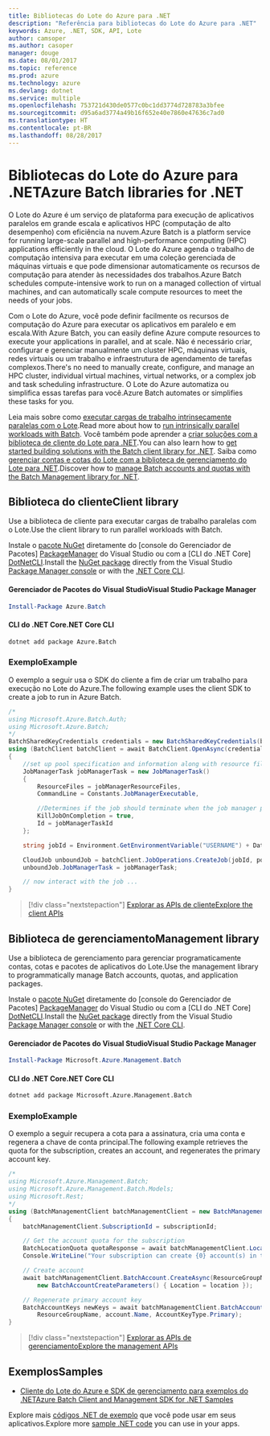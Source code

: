 ```yaml
---
title: Bibliotecas do Lote do Azure para .NET
description: "Referência para bibliotecas do Lote do Azure para .NET"
keywords: Azure, .NET, SDK, API, Lote
author: camsoper
ms.author: casoper
manager: douge
ms.date: 08/01/2017
ms.topic: reference
ms.prod: azure
ms.technology: azure
ms.devlang: dotnet
ms.service: multiple
ms.openlocfilehash: 753721d430de0577c0bc1dd3774d728783a3bfee
ms.sourcegitcommit: d95a6ad3774a49b16f652e40e7860e47636c7ad0
ms.translationtype: HT
ms.contentlocale: pt-BR
ms.lasthandoff: 08/28/2017
---
```

# <a name="azure-batch-libraries-for-net"></a><span data-ttu-id="ec1b0-104">Bibliotecas do Lote do Azure para .NET</span><span class="sxs-lookup"><span data-stu-id="ec1b0-104">Azure Batch libraries for .NET</span></span>

<span data-ttu-id="ec1b0-105">O Lote do Azure é um serviço de plataforma para execução de aplicativos paralelos em grande escala e aplicativos HPC (computação de alto desempenho) com eficiência na nuvem.</span><span class="sxs-lookup"><span data-stu-id="ec1b0-105">Azure Batch is a platform service for running large-scale parallel and high-performance computing (HPC) applications efficiently in the cloud.</span></span> <span data-ttu-id="ec1b0-106">O Lote do Azure agenda o trabalho de computação intensiva para executar em uma coleção gerenciada de máquinas virtuais e que pode dimensionar automaticamente os recursos de computação para atender às necessidades dos trabalhos.</span><span class="sxs-lookup"><span data-stu-id="ec1b0-106">Azure Batch schedules compute-intensive work to run on a managed collection of virtual machines, and can automatically scale compute resources to meet the needs of your jobs.</span></span>

<span data-ttu-id="ec1b0-107">Com o Lote do Azure, você pode definir facilmente os recursos de computação do Azure para executar os aplicativos em paralelo e em escala.</span><span class="sxs-lookup"><span data-stu-id="ec1b0-107">With Azure Batch, you can easily define Azure compute resources to execute your applications in parallel, and at scale.</span></span> <span data-ttu-id="ec1b0-108">Não é necessário criar, configurar e gerenciar manualmente um cluster HPC, máquinas virtuais, redes virtuais ou um trabalho e infraestrutura de agendamento de tarefas complexos.</span><span class="sxs-lookup"><span data-stu-id="ec1b0-108">There's no need to manually create, configure, and manage an HPC cluster, individual virtual machines, virtual networks, or a complex job and task scheduling infrastructure.</span></span> <span data-ttu-id="ec1b0-109">O Lote do Azure automatiza ou simplifica essas tarefas para você.</span><span class="sxs-lookup"><span data-stu-id="ec1b0-109">Azure Batch automates or simplifies these tasks for you.</span></span>

<span data-ttu-id="ec1b0-110">Leia mais sobre como [executar cargas de trabalho intrinsecamente paralelas com o Lote](/azure/batch/batch-technical-overview).</span><span class="sxs-lookup"><span data-stu-id="ec1b0-110">Read more about how to [run intrinsically parallel workloads with Batch](/azure/batch/batch-technical-overview).</span></span> <span data-ttu-id="ec1b0-111">Você também pode aprender a [criar soluções com a biblioteca de cliente do Lote para .NET](/azure/batch/batch-dotnet-get-started).</span><span class="sxs-lookup"><span data-stu-id="ec1b0-111">You can also learn how to [get started building solutions with the Batch client library for .NET](/azure/batch/batch-dotnet-get-started).</span></span> <span data-ttu-id="ec1b0-112">Saiba como [gerenciar contas e cotas do Lote com a biblioteca de gerenciamento do Lote para .NET](/azure/batch/batch-management-dotnet).</span><span class="sxs-lookup"><span data-stu-id="ec1b0-112">Discover how to [manage Batch accounts and quotas with the Batch Management library for .NET](/azure/batch/batch-management-dotnet).</span></span>

## <a name="client-library"></a><span data-ttu-id="ec1b0-113">Biblioteca do cliente</span><span class="sxs-lookup"><span data-stu-id="ec1b0-113">Client library</span></span>

<span data-ttu-id="ec1b0-114">Use a biblioteca de cliente para executar cargas de trabalho paralelas com o Lote.</span><span class="sxs-lookup"><span data-stu-id="ec1b0-114">Use the client library to run parallel workloads with Batch.</span></span>

<span data-ttu-id="ec1b0-115">Instale o [pacote NuGet](https://www.nuget.org/packages/Azure.Batch) diretamente do [console do Gerenciador de Pacotes] [ PackageManager] do Visual Studio ou com a [CLI do .NET Core] [DotNetCLI].</span><span class="sxs-lookup"><span data-stu-id="ec1b0-115">Install the [NuGet package](https://www.nuget.org/packages/Azure.Batch) directly from the Visual Studio [Package Manager console][PackageManager] or with the [.NET Core CLI][DotNetCLI].</span></span>

#### <a name="visual-studio-package-manager"></a><span data-ttu-id="ec1b0-116">Gerenciador de Pacotes do Visual Studio</span><span class="sxs-lookup"><span data-stu-id="ec1b0-116">Visual Studio Package Manager</span></span>

```powershell
Install-Package Azure.Batch
```

#### <a name="net-core-cli"></a><span data-ttu-id="ec1b0-117">CLI do .NET Core</span><span class="sxs-lookup"><span data-stu-id="ec1b0-117">.NET Core CLI</span></span>

```bash
dotnet add package Azure.Batch
```

### <a name="example"></a><span data-ttu-id="ec1b0-118">Exemplo</span><span class="sxs-lookup"><span data-stu-id="ec1b0-118">Example</span></span>

<span data-ttu-id="ec1b0-119">O exemplo a seguir usa o SDK do cliente a fim de criar um trabalho para execução no Lote do Azure.</span><span class="sxs-lookup"><span data-stu-id="ec1b0-119">The following example uses the client SDK to create a job to run in Azure Batch.</span></span>

```csharp
/*
using Microsoft.Azure.Batch.Auth;
using Microsoft.Azure.Batch;
*/
BatchSharedKeyCredentials credentials = new BatchSharedKeyCredentials(batchUrl, accountName, accountKey);
using (BatchClient batchClient = await BatchClient.OpenAsync(credentials))
{
    //set up pool specification and information along with resource files here
    JobManagerTask jobManagerTask = new JobManagerTask()
    {
        ResourceFiles = jobManagerResourceFiles,
        CommandLine = Constants.JobManagerExecutable,

        //Determines if the job should terminate when the job manager process exits.
        KillJobOnCompletion = true,
        Id = jobManagerTaskId
    };

    string jobId = Environment.GetEnvironmentVariable("USERNAME") + DateTime.UtcNow.ToString("yyyyMMdd-HHmmss");

    CloudJob unboundJob = batchClient.JobOperations.CreateJob(jobId, poolInformation);
    unboundJob.JobManagerTask = jobManagerTask;

    // now interact with the job ...
}
```

> [!div class="nextstepaction"]
> [<span data-ttu-id="ec1b0-120">Explorar as APIs de cliente</span><span class="sxs-lookup"><span data-stu-id="ec1b0-120">Explore the client APIs</span></span>](/dotnet/api/overview/azure/batch/client)

## <a name="management-library"></a><span data-ttu-id="ec1b0-121">Biblioteca de gerenciamento</span><span class="sxs-lookup"><span data-stu-id="ec1b0-121">Management library</span></span>

<span data-ttu-id="ec1b0-122">Use a biblioteca de gerenciamento para gerenciar programaticamente contas, cotas e pacotes de aplicativos do Lote.</span><span class="sxs-lookup"><span data-stu-id="ec1b0-122">Use the management library to programmatically manage Batch accounts, quotas, and application packages.</span></span>

<span data-ttu-id="ec1b0-123">Instale o [pacote NuGet](https://www.nuget.org/packages/Microsoft.Azure.Management.Batch) diretamente do [console do Gerenciador de Pacotes] [ PackageManager] do Visual Studio ou com a [CLI do .NET Core] [DotNetCLI].</span><span class="sxs-lookup"><span data-stu-id="ec1b0-123">Install the [NuGet package](https://www.nuget.org/packages/Microsoft.Azure.Management.Batch) directly from the Visual Studio [Package Manager console][PackageManager] or with the [.NET Core CLI][DotNetCLI].</span></span>

#### <a name="visual-studio-package-manager"></a><span data-ttu-id="ec1b0-124">Gerenciador de Pacotes do Visual Studio</span><span class="sxs-lookup"><span data-stu-id="ec1b0-124">Visual Studio Package Manager</span></span>

```powershell
Install-Package Microsoft.Azure.Management.Batch
```

#### <a name="net-core-cli"></a><span data-ttu-id="ec1b0-125">CLI do .NET Core</span><span class="sxs-lookup"><span data-stu-id="ec1b0-125">.NET Core CLI</span></span>

```bash
dotnet add package Microsoft.Azure.Management.Batch
```

### <a name="example"></a><span data-ttu-id="ec1b0-126">Exemplo</span><span class="sxs-lookup"><span data-stu-id="ec1b0-126">Example</span></span>

<span data-ttu-id="ec1b0-127">O exemplo a seguir recupera a cota para a assinatura, cria uma conta e regenera a chave de conta principal.</span><span class="sxs-lookup"><span data-stu-id="ec1b0-127">The following example retrieves the quota for the subscription, creates an account, and regenerates the primary account key.</span></span>

```csharp
/*
using Microsoft.Azure.Management.Batch;
using Microsoft.Azure.Management.Batch.Models;
using Microsoft.Rest;
*/
using (BatchManagementClient batchManagementClient = new BatchManagementClient(new TokenCredentials(accessToken)))
{
    batchManagementClient.SubscriptionId = subscriptionId;

    // Get the account quota for the subscription
    BatchLocationQuota quotaResponse = await batchManagementClient.Location.GetQuotasAsync(location);
    Console.WriteLine("Your subscription can create {0} account(s) in the {1} region.", quotaResponse.AccountQuota, location);

    // Create account
    await batchManagementClient.BatchAccount.CreateAsync(ResourceGroupName, accountName, 
        new BatchAccountCreateParameters() { Location = location });

    // Regenerate primary account key
    BatchAccountKeys newKeys = await batchManagementClient.BatchAccount.RegenerateKeyAsync(
        ResourceGroupName, account.Name, AccountKeyType.Primary);
}
```

> [!div class="nextstepaction"]
> [<span data-ttu-id="ec1b0-128">Explorar as APIs de gerenciamento</span><span class="sxs-lookup"><span data-stu-id="ec1b0-128">Explore the management APIs</span></span>](/dotnet/api/overview/azure/batch/management)

## <a name="samples"></a><span data-ttu-id="ec1b0-129">Exemplos</span><span class="sxs-lookup"><span data-stu-id="ec1b0-129">Samples</span></span>

* [<span data-ttu-id="ec1b0-130">Cliente do Lote do Azure e SDK de gerenciamento para exemplos do .NET</span><span class="sxs-lookup"><span data-stu-id="ec1b0-130">Azure Batch Client and Management SDK for .NET Samples</span></span>](https://github.com/Azure/azure-batch-samples/tree/master/CSharp)

<span data-ttu-id="ec1b0-131">Explore mais [códigos .NET de exemplo](https://azure.microsoft.com/resources/samples/?platform=dotnet) que você pode usar em seus aplicativos.</span><span class="sxs-lookup"><span data-stu-id="ec1b0-131">Explore more [sample .NET code](https://azure.microsoft.com/resources/samples/?platform=dotnet) you can use in your apps.</span></span>

[PackageManager]: https://docs.microsoft.com/nuget/tools/package-manager-console
[DotNetCLI]: https://docs.microsoft.com/dotnet/core/tools/dotnet-add-package
